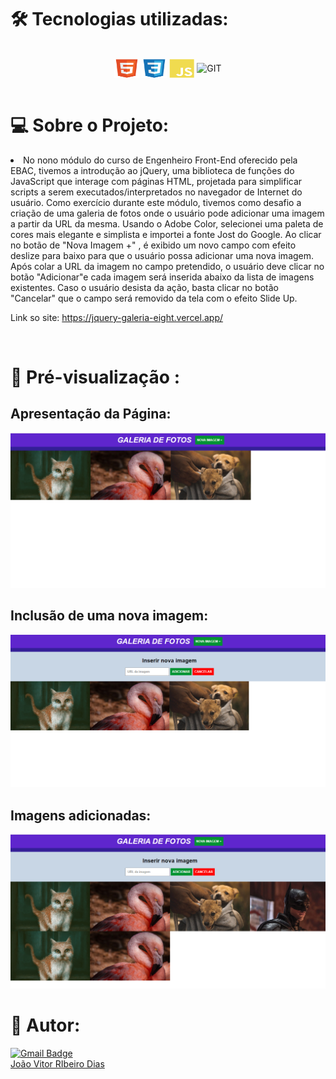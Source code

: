 # 🛠 Tecnologias utilizadas:
<br>
<div style="display: inline_block">
  <div align="center">
  <img align="center" alt="HTML" height="30" width="40" src="https://raw.githubusercontent.com/devicons/devicon/master/icons/html5/html5-original.svg">
   <img align="center" alt="CSS" height="30" width="40" src="https://raw.githubusercontent.com/devicons/devicon/master/icons/css3/css3-original.svg">
  <img align="center" alt="JS" height="30" width="40" src="https://raw.githubusercontent.com/devicons/devicon/master/icons/javascript/javascript-plain.svg">
  <img align="center" alt="GIT" height="30" width="40" src="https://cdn.jsdelivr.net/gh/devicons/devicon/icons/git/git-original.svg">


</div>
<br>

# 💻  Sobre o Projeto:
<li>No nono módulo do curso de Engenheiro Front-End oferecido pela EBAC, tivemos a introdução ao jQuery, uma biblioteca de funções do JavaScript que interage com páginas HTML, projetada para simplificar scripts a serem executados/interpretados no navegador de Internet do usuário. Como exercício durante este módulo, tivemos como desafio a criação de uma galeria de fotos onde o usuário pode adicionar uma imagem a partir da URL da mesma. Usando o Adobe Color, selecionei uma paleta de cores mais elegante e simplista e importei a fonte Jost do Google. Ao clicar no botão de "Nova Imagem +" , é exibido um novo campo com efeito deslize para baixo para que o usuário possa adicionar uma nova imagem. Após colar a URL da imagem no campo pretendido, o usuário deve clicar no botão "Adicionar"e cada imagem será inserida abaixo da lista de imagens existentes. Caso o usuário desista da ação, basta clicar no botão "Cancelar" que o campo será removido da tela com o efeito Slide Up. </br>

Link so site: https://jquery-galeria-eight.vercel.app/</li>
</br>

# 🎨 Pré-visualização :
## Apresentação da Página:
<img src="midia.redame/1.png" alt="">

## Inclusão de uma nova imagem:
<img src="midia.redame/2.png" alt="">

## Imagens adicionadas:
<img src="midia.redame/3.png" alt="">


# 🦸 Autor:
[![Gmail Badge](https://img.shields.io/badge/-joaovitordias.2b@gmail.com-c14438?style=flat-square&logo=Gmail&logoColor=white&link=mailto:joaovitordias.2b@gmail.com)](mailto:joaovitordias.2b@gmail.com)
<br/>
<a href="https://www.linkedin.com/in/jo%C3%A3o-vitor-ribeiro-dias-339a56258/" target="_blank">João Vitor RIbeiro Dias</a>
